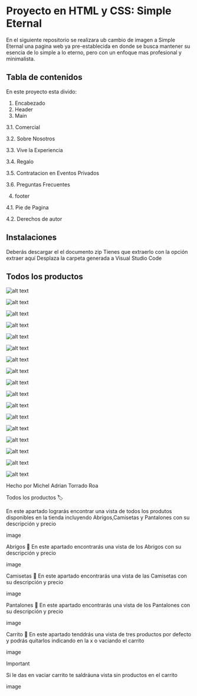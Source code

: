 # Proyecto en HTML y CSS: Simple Eternal

En el siguiente repositorio se realizara ub cambio de imagen a Simple Eternal una pagina web ya pre-establecida en donde se busca mantener su esencia de lo simple a lo eterno, pero con un enfoque mas profesional y minimalista.

## Tabla de contenidos
En este proyecto esta divido:
1. Encabezado
2. Header
3. Main

  3.1. Comercial

  3.2. Sobre Nosotros

  3.3. Vive la Experiencia

  3.4. Regalo

  3.5. Contratacion en Eventos Privados

  3.6. Preguntas Frecuentes

4. footer

  4.1. Pie de Pagina

  4.2. Derechos de autor
  


## Instalaciones 

Deberás descargar el el documento zip
Tienes que extraerlo con la opción extraer aquí
Desplaza la carpeta generada a Visual Studio Code

## Todos los productos

![alt text](<WhatsApp Image 2024-06-17 at 1.41.10 PM.jpeg>)

![alt text](<WhatsApp Image 2024-06-17 at 1.41.10 PM (1).jpeg>)

![alt text](<WhatsApp Image 2024-06-17 at 1.41.09 PM.jpeg>)

![alt text](<WhatsApp Image 2024-06-17 at 1.41.09 PM (1).jpeg>)

![alt text](<WhatsApp Image 2024-06-17 at 1.41.09 PM (2).jpeg>)

![alt text](<WhatsApp Image 2024-06-17 at 1.41.09 PM (4).jpeg>)

![alt text](<WhatsApp Image 2024-06-17 at 1.41.09 PM (5).jpeg>)

![alt text](<WhatsApp Image 2024-06-17 at 1.41.09 PM (6).jpeg>)

![alt text](<WhatsApp Image 2024-06-17 at 1.41.09 PM (7).jpeg>)

![alt text](<WhatsApp Image 2024-06-17 at 1.41.07 PM.jpeg>)

![alt text](<WhatsApp Image 2024-06-17 at 1.41.07 PM (1).jpeg>)

![alt text](<WhatsApp Image 2024-06-17 at 1.41.07 PM (2).jpeg>)

![alt text](<WhatsApp Image 2024-06-17 at 1.41.06 PM.jpeg>)

![alt text](<WhatsApp Image 2024-06-17 at 1.41.06 PM (1).jpeg>)

![alt text](<WhatsApp Image 2024-06-17 at 1.41.06 PM (2).jpeg>)

![alt text](<WhatsApp Image 2024-06-17 at 1.41.05 PM.jpeg>)

![alt text](<WhatsApp Image 2024-06-17 at 1.41.04 PM.jpeg>)


Hecho por Michel Adrian Torrado Roa








Todos los productos 🏷️

En este apartado lograrás encontrar una vista de todos los produtos disponibles en la tienda incluyendo Abrigos,Camisetas y Pantalones con su descripción y precio

image

Abrigos 🧥
En este apartado encontrarás una vista de los Abrigos con su descripción y precio

image

Camisetas 👕
En este apartado encontrarás una vista de las Camisetas con su descripción y precio

image

Pantalones 👖
En este apartado encontrarás una vista de los Pantalones con su descripción y precio

image

Carrito 🛒
En este apartado tenddrás una vista de tres productos por defecto y podrás quitarlos indicando en la x o vaciando el carrito

image

Important

Si le das en vaciar carrito te saldráuna vista sin productos en el carrito

image
